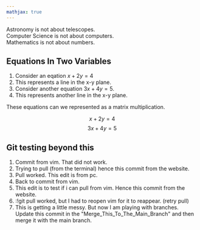 ```yaml
---
mathjax: true
---
```


Astronomy is not about telescopes.  
Computer Science is not about computers.  
Mathematics is not about numbers.

## Equations In Two Variables

1. Consider an eqation $x+2y=4$
2. This represents a line in the x-y plane.
3. Consider another equation $3x+4y=5$.
4. This represents another line in the x-y plane.

These equations can we represented as a matrix multiplication.

$$ x+2y=4 $$
$$ 3x+4y=5 $$

## Git testing beyond this
 
1. Commit from vim. That did not work.
2. Trying to pull (from the terminal) hence this commit from the website.
3. Pull worked. This edit is from pc.
4. Back to commit from vim.
5. This edit is to test if i can pull from vim. Hence this commit from the website.
6. :!git pull worked, but I had to reopen vim for it to reappear. (retry pull)
7. This is getting a little messy. But now I am playing with branches. Update this commit in the "Merge_This_To_The_Main_Branch" and then merge it with the main branch.

